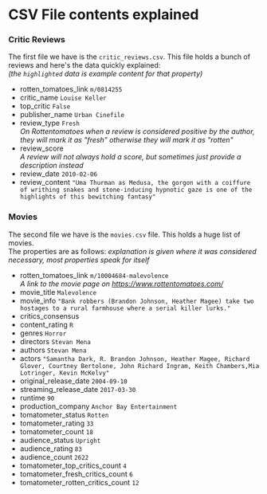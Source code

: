 # CSV File contents explained

### Critic Reviews
The first file we have is the `critic_reviews.csv`. This file holds a bunch of reviews and here's the data quickly explained:<br/>
*(the `highlighted` data is example content for that property)*

- rotten_tomatoes_link `m/0814255`
- critic_name `Louise Keller`
- top_critic `False`
- publisher_name `Urban Cinefile`
- review_type `Fresh` <br/>*On Rottentomatoes when a review is considered positive by the author, they will mark it as "fresh" otherwise they will mark it as "rotten"*
- review_score ` ` <br/>*A review will not always hold a score, but sometimes just provide a description instead*
- review_date `2010-02-06`
- review_content `"Uma Thurman as Medusa, the gorgon with a coiffure of writhing snakes and stone-inducing hypnotic gaze is one of the highlights of this bewitching fantasy"`



### Movies

The second file we have is the `movies.csv` file. This holds a huge list of movies.<br/>
The properties are as follows:
*explanation is given where it was considered necessary, most properties speak for itself*

- rotten_tomatoes_link `m/10004684-malevolence` <br/>*A link to the movie page on https://www.rottentomatoes.com/*
- movie_title `Malevolence`
- movie_info `"Bank robbers (Brandon Johnson, Heather Magee) take two hostages to a rural farmhouse where a serial killer lurks."`
- critics_consensus ` `
- content_rating `R`
- genres `Horror`
- directors `Stevan Mena`
- authors `Stevan Mena`
- actors `"Samantha Dark, R. Brandon Johnson, Heather Magee, Richard Glover, Courtney Bertolone, John Richard Ingram, Keith Chambers,Mia Lotringer, Kevin McKelvy"`
- original_release_date `2004-09-10`
- streaming_release_date `2017-03-30`
- runtime `90`
- production_company `Anchor Bay Entertainment`
- tomatometer_status `Rotten`
- tomatometer_rating `33`
- tomatometer_count `18`
- audience_status `Upright`
- audience_rating `83`
- audience_count `2622`
- tomatometer_top_critics_count `4`
- tomatometer_fresh_critics_count `6`
- tomatometer_rotten_critics_count `12`